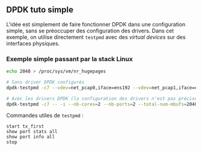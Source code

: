 ## DPDK tuto simple
L'idée est simplement de faire fonctionner DPDK dans une configuration simple, sans se préoccuper des configuration des drivers. Dans cet exemple, on utilise directement `testpmd` avec des *virtual devices* sur des interfaces physiques.

### Exemple simple passant par la stack Linux
```bash
echo 2048 > /proc/sys/vm/nr_hugepages

# Sans driver DPDK configurés
dpdk-testpmd -c7 --vdev=net_pcap0,iface=ens192 --vdev=net_pcap1,iface=ens224 -- -i --nb-cores=2 --nb-ports=2 --total-num-mbufs=2048

# Avec les drivers DPDK (la configuration des drivers n'est pas précisée ici)
dpdk-testpmd -c7 -- -i --nb-cores=2 --nb-ports=2 --total-num-mbufs=2048
```
Commandes utiles de `testpmd` :
```
start tx_first
show port stats all
show port info all
stop
```